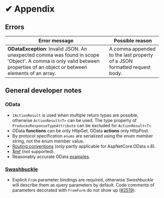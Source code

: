 # ✔ Appendix

## Errors

| Error message                                                                                                                                                             | Possible reason                                                         |
| ------------------------------------------------------------------------------------------------------------------------------------------------------------------------- | ----------------------------------------------------------------------- |
| **ODataException**: Invalid JSON. An unexpected comma was found in scope 'Object'. A comma is only valid between properties of an object or between elements of an array. | A comma appended to the last property of a JSON formatted request body. |

## General developer notes <a href="#general-developer-notes" id="general-developer-notes"></a>

### OData

* `IActionResult` is used when multiple return types are possible, otherwise `ActionResult<T>` can be used. The type property of `ProducesResponseTypeAttribute` can be excluded for `ActionResult<T>`.
* OData **functions** can be only HttpGet, OData **actions** only HttpPost.
* By protocol specification `enums` are serialized using the enum member string, not the enum member value.
* [Routing conventions](https://learn.microsoft.com/en-us/odata/webapi/built-in-routing-conventions) (only partly applicable for AspNetCore.OData v.8).
* [$ref](https://learn.microsoft.com/en-us/aspnet/web-api/overview/odata-support-in-aspnet-web-api/odata-v4/entity-relations-in-odata-v4#creating-a-relationship-between-entities) (not supported).
* Reasonably accurate OData [examples](https://github.com/dotnet/aspnet-api-versioning/tree/93bd8dc7582ec14c8ec97997c01cfe297b085e17/examples/AspNetCore/OData).

### [Swashbuckle](https://github.com/domaindrivendev/Swashbuckle.AspNetCore)

* Explicit `From` parameter bindings are required, otherwise _Swashbuckle_ will describe them as query parameters by default. Code comments of parameters decorated with `FromForm` do not show up ([#2519](https://github.com/domaindrivendev/Swashbuckle.AspNetCore/issues/2519)).
